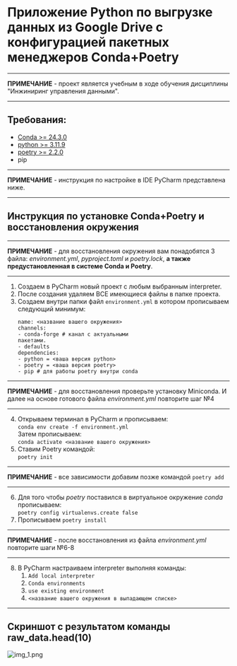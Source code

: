 # Приложение Python по выгрузке данных из Google Drive с конфигурацией пакетных менеджеров Conda+Poetry

---

**ПРИМЕЧАНИЕ** - проект является учебным в ходе обучения дисциплины "Инжиниринг управления данными".

---

## Требования:
 - [Conda >= 24.3.0](https://www.anaconda.com/docs/getting-started/miniconda/install)
 - [python >= 3.11.9](https://www.python.org/downloads/release/python-3119/)
 - [poetry >= 2.2.0](https://habr.com/ru/articles/593529/)
 - pip

---

**ПРИМЕЧАНИЕ** - инструкция по настройке в IDE PyCharm представлена ниже.

---

## Инструкция по установке Conda+Poetry и восстановления окружения

---

**ПРИМЕЧАНИЕ** - для восстановления окружения вам понадобятся 3 файла: *environment.yml*, *pyproject.toml* 
и *poetry.lock*, **а также предустановленная в системе Conda и Poetry**.

---

1) Создаем в PyCharm новый проект с любым выбранным interpreter.
2) После создания удаляем ВСЕ имеющиеся файлы в папке проекта.
3) Создаем внутри папки файл ```environment.yml``` в котором прописываем следующий минимум:
    ```
   name: <название вашего окружения>
   channels:
    - conda-forge # канал с актуальными
    пакетами.
    - defaults
   dependencies:
    - python = <ваша версия python>
    - poetry = <ваша версия poetry>
    - pip # для работы poetry внутри conda
   ```
    
---

**ПРИМЕЧАНИЕ** - для восстановления проверьте установку Miniconda. И далее на основе готового файла *environment.yml*
повторите шаг №4

---

4) Открываем терминал в PyCharm и прописываем:  
`cоnda env create -f environment.yml`  
Затем прописываем:  
`cоnda activate <название вашего окружения>`
5) Ставим Poetry командой:  
`poetry init`

---

**ПРИМЕЧАНИЕ** - все зависимости добавим позже командой `poetry add`

---

6) Для того чтобы *poetry* поставился в виртуальное окружение *conda*
прописываем:  
`poetry config virtualenvs.create false`
7) Прописываем `poetry install`

---

**ПРИМЕЧАНИЕ** - после восстановления из файла *environment.yml* повторите шаги №6-8

---

8) В PyCharm настраиваем interpreter выполняя команды:
    1) `Add local interpreter`
    2) `Conda environments`
    3) `use existing environment`
    4) `<название вашего окружения в выпадающем списке>`

---

## Скриншот с результатом команды raw_data.head(10)
![img_1.png](img_1.png)
   
